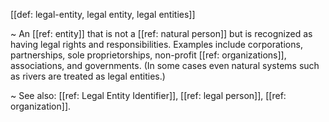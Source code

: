 [[def: legal-entity, legal entity, legal entities]]

~ An [[ref: entity]] that is not a [[ref: natural person]] but is recognized as having legal rights and responsibilities. Examples include corporations, partnerships, sole proprietorships, non-profit [[ref: organizations]], associations, and governments. (In some cases even natural systems such as rivers are treated as legal entities.)

~ See also: [[ref: Legal Entity Identifier]], [[ref: legal person]], [[ref: organization]].
